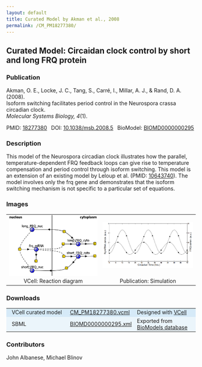 ```yaml
---
layout: default
title: Curated Model by Akman et al., 2008
permalink: /CM_PM18277380/
---
```

## Curated Model: Circaidan clock control by short and long FRQ protein 

### Publication 

Akman, O. E., Locke, J. C., Tang, S., Carré, I., Millar, A. J., & Rand, D. A. (2008).<br /> 
Isoform switching facilitates period control in the Neurospora crassa circadian clock.<br />
<i>Molecular Systems Biology, 4</i>(1).

 PMID: <a href="https://www.ncbi.nlm.nih.gov/pubmed/?term=18277380">18277380</a>&ensp; 
 DOI: <a href="https://doi.org/10.1038/msb.2008.5">10.1038/msb.2008.5</a>&ensp;
 BioModel: <a href="https://www.ebi.ac.uk/biomodels/BIOMD0000000295">BIOMD0000000295</a><br />

### Description

This model of the Neurospora circadian clock illustrates how the parallel, temperature-dependent FRQ feedback loops can give rise to temperature compensation and period control through isoform switching. This model is an extension of an existing model by Leloup et al. (PMID: <a href="https://www.ncbi.nlm.nih.gov/pubmed/?term=10643740">10643740</a>). The model involves only the frq gene and demonstrates that the isoform switching mechanism is not specific to a particular set of equations.

### Images

 <table> 
  <td align="center" width="300"><a href="https://modelbricks.github.io/images/Vcellimages/CM_PM18277380.PNG"><img width="250" align="center" src="/images/Vcellimages/CM_PM18277380.PNG"/></a></td>
  <td align="center" width="300"><a href="https://modelbricks.github.io/images/publications/CM_PM18277380_Sim.PNG"><img width="250" src="/images/publications/CM_PM18277380_Sim.PNG"/></a></td>
 <tr>
  <td align="center"> VCell: Reaction diagram</td>
  <td align="center"> Publication: Simulation</td>
 </tr>
 </table>
 
### Downloads
<center>
 <table>
  <td width="33%" bgcolor="#D6EAF8">&nbsp; VCell curated model </td>
  <td width="33%" bgcolor="#D6EAF8"><a href="/modelbricks/VCML_SBMLfiles/CM_PM18277380.vcml">CM_PM18277380.vcml</a></td>
  <td width="33%" bgcolor="#D6EAF8"> Designed with <a href="http://vcell.org"> VCell</a></td>
  <tr>
   <td bgcolor="#EBF5FB">&nbsp; SBML </td>
   <td bgcolor="#EBF5FB"><a href="/modelbricks/VCML_SBMLfiles/BIOMD0000000295.xml">BIOMD0000000295.xml</a></td>
   <td bgcolor="#EBF5FB"> Exported from <a href="https://www.ebi.ac.uk/biomodels/BIOMD0000000295">BioModels database</a></td>
  </tr>
 </table>
</center>
 
### Contributors
John Albanese, Michael Blinov

